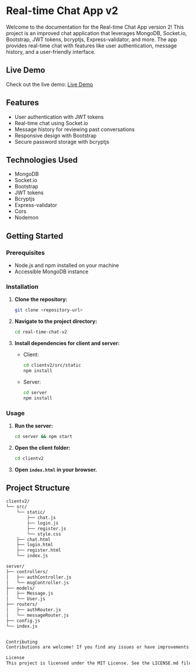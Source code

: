 # Real-time Chat App v2

Welcome to the documentation for the Real-time Chat App version 2! This project is an improved chat application that leverages MongoDB, Socket.io, Bootstrap, JWT tokens, bcryptjs, Express-validator, and more. The app provides real-time chat with features like user authentication, message history, and a user-friendly interface.

## Live Demo

Check out the live demo: [Live Demo](https://real-time-client.onrender.com/register)

## Features

- User authentication with JWT tokens
- Real-time chat using Socket.io
- Message history for reviewing past conversations
- Responsive design with Bootstrap
- Secure password storage with bcryptjs

## Technologies Used

- MongoDB
- Socket.io
- Bootstrap
- JWT tokens
- Bcryptjs
- Express-validator
- Cors
- Nodemon

## Getting Started

### Prerequisites

- Node.js and npm installed on your machine
- Accessible MongoDB instance

### Installation

1. **Clone the repository:**
    ```bash
    git clone <repository-url>
    ```

2. **Navigate to the project directory:**
    ```bash
    cd real-time-chat-v2
    ```

3. **Install dependencies for client and server:**

   - Client:
     ```bash
     cd clientv2/src/static
     npm install
     ```

   - Server:
     ```bash
     cd server
     npm install
     ```

### Usage

1. **Run the server:**
    ```bash
    cd server && npm start
    ```

2. **Open the client folder:**
    ```bash
    cd clientv2
    ```

3. **Open `index.html` in your browser.**

## Project Structure

```bash
clientv2/
└── src/
    └── static/
        ├── chat.js
        ├── login.js
        ├── register.js
        └── style.css
    ├── chat.html
    ├── login.html
    ├── register.html
    └── index.js

server/
├── controllers/
│   ├── authController.js
│   └── msgController.js
├── models/
│   ├── Message.js
│   └── User.js
├── routers/
│   ├── authRouter.js
│   └── messageRouter.js
├── config.js
└── index.js


Contributing
Contributions are welcome! If you find any issues or have improvements, feel free to create a pull request.

License
This project is licensed under the MIT License. See the LICENSE.md file for details.

